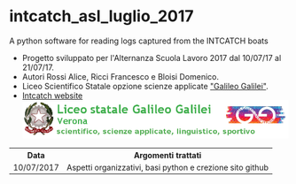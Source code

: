 # intcatch_asl_luglio_2017
 
A python software for reading logs captured from the INTCATCH boats

- Progetto sviluppato per l'Alternanza Scuola Lavoro 2017 dal 10/07/17 al 21/07/17.
- Autori Rossi Alice, Ricci Francesco e Bloisi Domenico.
- Liceo Scientifico Statale opzione scienze applicate ["Galileo Galilei"](https://www.galileivr.gov.it/).
- [Intcatch website](http://intcatch.eu/)
![GitHub Logo](image/logogalilei.png)
 
 
<table class="classtable">
			<tr>
				<th>Data</th>
                                <th>Argomenti trattati </th>
			</tr>
			<tr>
				<td>10/07/2017</td>
				<td>Aspetti organizzativi, basi python e crezione sito github</td>
			</tr>

